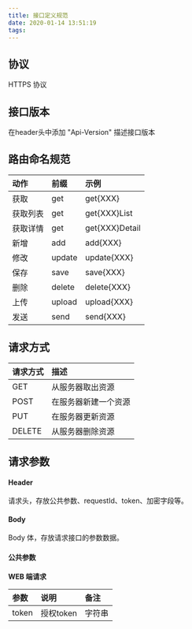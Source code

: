 ```yaml
---
title: 接口定义规范
date: 2020-01-14 13:51:19
tags: 
---
```




## 协议

HTTPS 协议

## 接口版本
在header头中添加 "Api-Version" 描述接口版本
## 路由命名规范

| 动作 | 前缀   | 示例         |
| :--- | :----- | :----------- |
| 获取 | get    | get{XXX}     |
| 获取列表 | get    | get{XXX}List |
| 获取详情 | get    | get{XXX}Detail |
| 新增 | add    | add{XXX}     |
| 修改 | update | update{XXX}  |
| 保存 | save   | save{XXX}    |
| 删除 | delete | delete{XXX}  |
| 上传 | upload | upload{XXX}  |
| 发送 | send   | send{XXX}    |

## 请求方式

| 请求方式 | 描述                 |
| :------- | :------------------- |
| GET      | 从服务器取出资源     |
| POST     | 在服务器新建一个资源 |
| PUT      | 在服务器更新资源     |
| DELETE   | 从服务器删除资源     |

## 请求参数

#### Header

请求头，存放公共参数、requestId、token、加密字段等。

#### Body

Body 体，存放请求接口的参数数据。

#### 公共参数

**WEB 端请求**

| 参数  | 说明      | 备注   |
| :---- | :-------- | :----- |
| token | 授权token | 字符串 |


<div style='display: none'>


#### 安全规范

**敏感参数加密处理**

登录密码、支付密码，需加密后传输，建议使用 `非对称加密`。

#### 其他规范

- **参数命名规范** 建议使用驼峰命名，首字母小写。
- **requestId** 建议携带唯一标示追踪问题。

## 返回参数

| 参数     | 类型   | 说明     | 备注                                |
| :------- | :----- | :------- | :---------------------------------- |
| code     | Number | 结果码   | 成功=1 失败=0 未登录=402 无权限=403 |
| showMsg  | String | 显示信息 | 系统繁忙，稍后重试                  |
| errorMsg | String | 错误信息 | 便于研发定位问题                    |
| data     | Object | 数据     | JSON 格式                           |

**若有分页数据返回的，格式如下**：

```json
{
	"code": 1,
	"message": "ok",
	"error": "",
	"data": {
		"list": [],
		"pagination": {
			"total": 100,
			"currentPage": 1,
			"totalPages": 10
		}
	}
}
```

#### 安全规范

**敏感数据脱敏处理**

用户手机号、用户邮箱、身份证号、支付账号、邮寄地址等要进行脱敏，部分数据加 * 号处理。

#### 其他规范

- 属性名命名时，建议使用驼峰命名，首字母小写。
- 属性值为空时，严格按类型返回默认值。
- 金额类型/时间日期类型的属性值，如果仅用来显示，建议后端返回可以显示的字符串。
- 业务逻辑的状态码和对应的文案，建议后端两者都返回。
- 调用方不需要的属性，不要返回。

</div>

